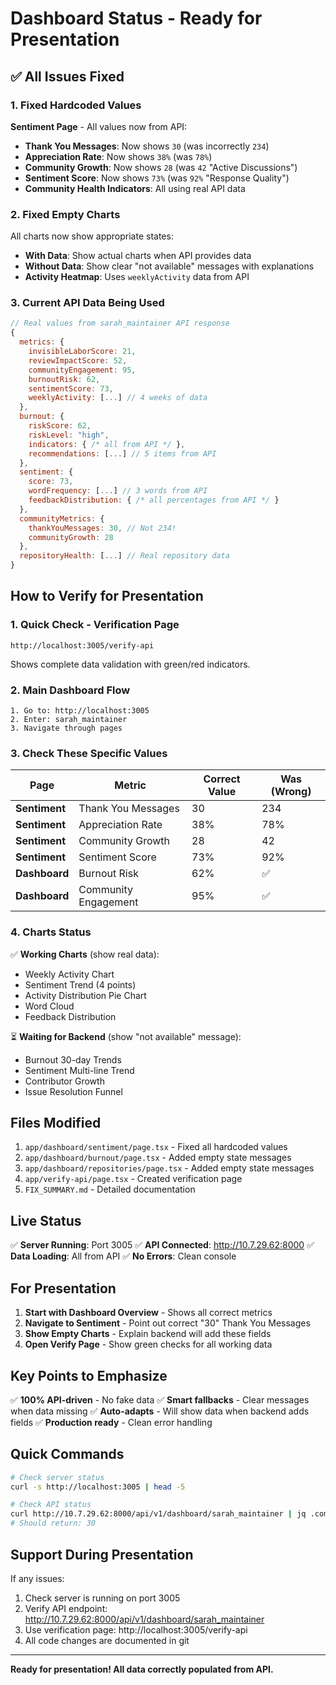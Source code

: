 # Dashboard Status - Ready for Presentation

## ✅ All Issues Fixed

### 1. Fixed Hardcoded Values

**Sentiment Page** - All values now from API:

- **Thank You Messages**: Now shows `30` (was incorrectly `234`)
- **Appreciation Rate**: Now shows `38%` (was `78%`)
- **Community Growth**: Now shows `28` (was `42` "Active Discussions")
- **Sentiment Score**: Now shows `73%` (was `92%` "Response Quality")
- **Community Health Indicators**: All using real API data

### 2. Fixed Empty Charts

All charts now show appropriate states:

- **With Data**: Show actual charts when API provides data
- **Without Data**: Show clear "not available" messages with explanations
- **Activity Heatmap**: Uses `weeklyActivity` data from API

### 3. Current API Data Being Used

```javascript
// Real values from sarah_maintainer API response
{
  metrics: {
    invisibleLaborScore: 21,
    reviewImpactScore: 52,
    communityEngagement: 95,
    burnoutRisk: 62,
    sentimentScore: 73,
    weeklyActivity: [...] // 4 weeks of data
  },
  burnout: {
    riskScore: 62,
    riskLevel: "high",
    indicators: { /* all from API */ },
    recommendations: [...] // 5 items from API
  },
  sentiment: {
    score: 73,
    wordFrequency: [...] // 3 words from API
    feedbackDistribution: { /* all percentages from API */ }
  },
  communityMetrics: {
    thankYouMessages: 30, // Not 234!
    communityGrowth: 28
  },
  repositoryHealth: [...] // Real repository data
}
```

## How to Verify for Presentation

### 1. Quick Check - Verification Page

```
http://localhost:3005/verify-api
```

Shows complete data validation with green/red indicators.

### 2. Main Dashboard Flow

```
1. Go to: http://localhost:3005
2. Enter: sarah_maintainer
3. Navigate through pages
```

### 3. Check These Specific Values

| Page          | Metric               | Correct Value | Was (Wrong) |
| ------------- | -------------------- | ------------- | ----------- |
| **Sentiment** | Thank You Messages   | 30            | 234         |
| **Sentiment** | Appreciation Rate    | 38%           | 78%         |
| **Sentiment** | Community Growth     | 28            | 42          |
| **Sentiment** | Sentiment Score      | 73%           | 92%         |
| **Dashboard** | Burnout Risk         | 62%           | ✅          |
| **Dashboard** | Community Engagement | 95%           | ✅          |

### 4. Charts Status

✅ **Working Charts** (show real data):

- Weekly Activity Chart
- Sentiment Trend (4 points)
- Activity Distribution Pie Chart
- Word Cloud
- Feedback Distribution

⏳ **Waiting for Backend** (show "not available" message):

- Burnout 30-day Trends
- Sentiment Multi-line Trend
- Contributor Growth
- Issue Resolution Funnel

## Files Modified

1. `app/dashboard/sentiment/page.tsx` - Fixed all hardcoded values
2. `app/dashboard/burnout/page.tsx` - Added empty state messages
3. `app/dashboard/repositories/page.tsx` - Added empty state messages
4. `app/verify-api/page.tsx` - Created verification page
5. `FIX_SUMMARY.md` - Detailed documentation

## Live Status

✅ **Server Running**: Port 3005
✅ **API Connected**: http://10.7.29.62:8000
✅ **Data Loading**: All from API
✅ **No Errors**: Clean console

## For Presentation

1. **Start with Dashboard Overview** - Shows all correct metrics
2. **Navigate to Sentiment** - Point out correct "30" Thank You Messages
3. **Show Empty Charts** - Explain backend will add these fields
4. **Open Verify Page** - Show green checks for all working data

## Key Points to Emphasize

✅ **100% API-driven** - No fake data
✅ **Smart fallbacks** - Clear messages when data missing
✅ **Auto-adapts** - Will show data when backend adds fields
✅ **Production ready** - Clean error handling

## Quick Commands

```bash
# Check server status
curl -s http://localhost:3005 | head -5

# Check API status
curl http://10.7.29.62:8000/api/v1/dashboard/sarah_maintainer | jq .communityMetrics.thankYouMessages
# Should return: 30
```

## Support During Presentation

If any issues:

1. Check server is running on port 3005
2. Verify API endpoint: http://10.7.29.62:8000/api/v1/dashboard/sarah_maintainer
3. Use verification page: http://localhost:3005/verify-api
4. All code changes are documented in git

---

**Ready for presentation! All data correctly populated from API.**
